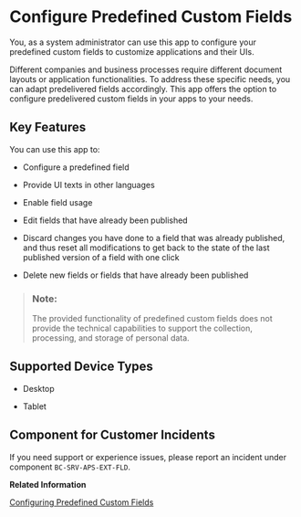 <!-- loio0eaa01c196814abf8466dec740c67b3b -->

# Configure Predefined Custom Fields



You, as a system administrator can use this app to configure your predefined custom fields to customize applications and their UIs.

Different companies and business processes require different document layouts or application functionalities. To address these specific needs, you can adapt predelivered fields accordingly. This app offers the option to configure predelivered custom fields in your apps to your needs.



## Key Features

You can use this app to:

-   Configure a predefined field

-   Provide UI texts in other languages

-   Enable field usage

-   Edit fields that have already been published

-   Discard changes you have done to a field that was already published, and thus reset all modifications to get back to the state of the last published version of a field with one click

-   Delete new fields or fields that have already been published


> ### Note:  
> The provided functionality of predefined custom fields does not provide the technical capabilities to support the collection, processing, and storage of personal data.



<a name="loio0eaa01c196814abf8466dec740c67b3b__supported_devices"/>

## Supported Device Types

-   Desktop

-   Tablet




<a name="loio0eaa01c196814abf8466dec740c67b3b__customer_component"/>

## Component for Customer Incidents

If you need support or experience issues, please report an incident under component `BC-SRV-APS-EXT-FLD`.

**Related Information**  


[Configuring Predefined Custom Fields](Configuring_Predefined_Custom_Fields_0033cbc.md "Get an overview of how to configure predefined custom fields, and how to publish your configured custom fields.")


